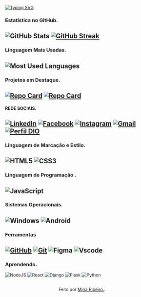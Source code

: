 [![Typing SVG](https://readme-typing-svg.herokuapp.com?font=Fira+Code&size=28&duration=1000&pause=600&color=F7E8D9&center=verdadeiro&vCenter=verdadeiro&repeat=verdadeiro&random=falso&width=1100&height=100&lines=Hello+World+!!++%F0%9F%91%8B;Seja+BEM-VINDOS++!!!!+%F0%9F%98%81%F0%9F%98%81;Me+chamo+Miri%C3%A3+Ribeiro.+%F0%9F%A4%9D)](https://git.io/typing-svg)

### Estatística no GitHub.
![GitHub Stats](https://github-readme-stats.vercel.app/api?username=miria2413&theme=transparent&bg_color=000&border_color=000000&show_icons=true&icon_color=F7155C&title_color=F7155C&text_color=FFF) 
[![GitHub Streak](https://streak-stats.demolab.com/?user=miria2413&theme=bear&background=000&border=000000&dates=ccc)](https://git.io/streak-stats) 
--
### Linguagem Mais Usadas.
![Most Used Languages](https://github-readme-stats-git-masterrstaa-rickstaa.vercel.app/api/top-langs/?username=miria2413&layout=compact&bg_color=000&border_color=000000&title_color=F7155C&text_color=FFF)
--
### Projetos em Destaque.
[![Repo Card](https://github-readme-stats.vercel.app/api/pin/?username=miria2413&repo=Projeto-Integrador-Computacao-2&bg_color=000&border_color=000000&show_icons=true&icon_color=F7155C&title_color=F7155C&text_color=FFF)](https://github.com/miria2413/Projeto-Integrador-Computacao-2)
[![Repo Card](https://github-readme-stats.vercel.app/api/pin/?username=miria2413&repo=portifolio&bg_color=000&border_color=000000&show_icons=true&icon_color=F7155C&title_color=F7155C&text_color=FFF)](https://github.com/miria2413/portifolio)
--
#### REDE SOCIAIS.
[![LinkedIn](https://img.shields.io/badge/LinkedIn-0077B5?style=for-the-badge&logo=linkedin&logoColor=white)](www.linkedin.com/in/miria-ribeiro)
[![Facebook](https://img.shields.io/badge/Facebook-1877F2?style=for-the-badge&logo=facebook&logoColor=white)](https://www.facebook.com/miria.ribeiro.7583/)
[![Instagram](https://img.shields.io/badge/-Instagram-%23E4405F?style=for-the-badge&logo=instagram&logoColor=white)](https://www.instagram.com/miiriia_saantos/)
[![Gmail](https://img.shields.io/badge/Gmail-333333?style=for-the-badge&logo=gmail&logoColor=red)](mailto:miriasilvaribeiro.017@gmail.com)
[![Perfil DIO](https://img.shields.io/badge/-Meu%20Perfil%20na%20DIO-000000?style=for-the-badge&logo=gitbook&logoColor=white)](https://www.dio.me/users/miria_meus_cursos)
--
### Linguagem de Marcação e Estilo. 

![HTML5](https://img.shields.io/badge/HTML5-E34F26?style=for-the-badge&logo=html5&logoColor=white)
![CSS3](https://img.shields.io/badge/CSS3-1572B6?style=for-the-badge&logo=css3&logoColor=white)
--
### Linguagem de Programação .

![JavaScript](https://img.shields.io/badge/JavaScript-F7DF1E?style=for-the-badge&logo=javascript&logoColor=black)
--
### Sistemas Operacionais.

![Windows](https://img.shields.io/badge/Windows-000?style=for-the-badge&logo=windows&logoColor=2CA5E0)
![Android](https://img.shields.io/badge/Android-3DDC84?style=for-the-badge&logo=android&logoColor=white)
--
### Ferramentas 
[![GitHub](https://img.shields.io/badge/GitHub-000?style=for-the-badge&logo=github&logoColor=30A3DC)](https://docs.github.com/)
[![Git](https://img.shields.io/badge/Git-000?style=for-the-badge&logo=git&logoColor=E94D5F)](https://git-scm.com/doc) 
![Figma](https://img.shields.io/badge/Figma-696969?style=for-the-badge&logo=figma&logoColor=figma)
![Vscode](https://img.shields.io/badge/Vscode-007ACC?style=for-the-badge&logo=visual-studio-code&logoColor=white)
--
### Aprendendo.

![NodeJS](https://img.shields.io/badge/node.js-6DA55F?style=for-the-badge&logo=node.js&logoColor=white)
![React](https://img.shields.io/badge/React-20232A?style=for-the-badge&logo=react&logoColor=61DAFB)
![Django](https://img.shields.io/badge/django-%23092E20.svg?style=for-the-badge&logo=django&logoColor=white)
![Flask](https://img.shields.io/badge/flask-%23000.svg?style=for-the-badge&logo=flask&logoColor=white)
![Python](https://img.shields.io/badge/python-3670A0?style=for-the-badge&logo=python&logoColor=ffdd54)

##
<div align="center">Feito por <a href="https://github.com/miria2413"> Miriã Ribeiro.</a>.</div>





<!--
## Hi there 👋
**miria2413/miria2413** is a ✨ _special_ ✨ repository because its `README.md` (this file) appears on your GitHub profile.

Here are some ideas to get you started:

- 🔭 I’m currently working on ...
- 🌱 I’m currently learning ...
- 👯 I’m looking to collaborate on ...
- 🤔 I’m looking for help with ...
- 💬 Ask me about ...
- 📫 How to reach me: ...
- 😄 Pronouns: ...
- ⚡ Fun fact: ...
-->
